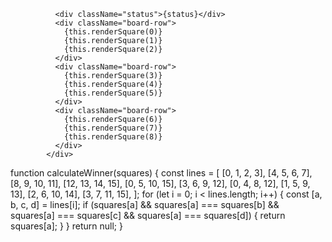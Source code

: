 ```        <div>
          <div className="status">{status}</div>
          <div className="board-row">
            {this.renderSquare(0)}
            {this.renderSquare(1)}
            {this.renderSquare(2)}
          </div>
          <div className="board-row">
            {this.renderSquare(3)}
            {this.renderSquare(4)}
            {this.renderSquare(5)}
          </div>
          <div className="board-row">
            {this.renderSquare(6)}
            {this.renderSquare(7)}
            {this.renderSquare(8)}
          </div>
        </div>
```

function calculateWinner(squares) {
    const lines = [
        [0, 1, 2, 3],
        [4, 5, 6, 7],
        [8, 9, 10, 11],
        [12, 13, 14, 15],
        [0, 5, 10, 15],
        [3, 6, 9, 12],
        [0, 4, 8, 12],
        [1, 5, 9, 13],
        [2, 6, 10, 14],
        [3, 7, 11, 15],
    ];
    for (let i = 0; i < lines.length; i++) {
        const [a, b, c, d] = lines[i];
        if (squares[a] && squares[a] === squares[b] && squares[a] === squares[c] && squares[a] === squares[d]) {
            return squares[a];
        }
    }
    return null;
}